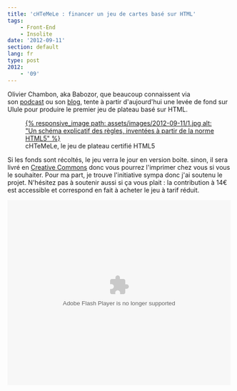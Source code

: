 ```yaml
---
title: 'cHTeMeLe : financer un jeu de cartes basé sur HTML'
tags:
    - Front-End
    - Insolite
date: '2012-09-11'
section: default
lang: fr
type: post
2012:
    - '09'
---
```


Olivier Chambon, aka Babozor, que beaucoup connaissent via son [podcast](http://www.lagrottedubarbu.com/) ou son [blog](http://www.travailleursduweb.com/), tente à partir d'aujourd'hui une levée de fond sur Ulule pour produire le premier jeu de plateau basé sur HTML.

<!-- more -->

<figure>
<a data-featherlight="image" href="/assets/images/2012-09-11/1.jpg" title="Voir en plus grand">
      {% responsive_image path: assets/images/2012-09-11/1.jpg alt: "Un schéma explicatif des règles, inventées à partir de la norme HTML5" %}
  </a>
  <figcaption>cHTeMeLe, le jeu de plateau certifié HTML5</figcaption>
</figure>

Si les fonds sont récoltés, le jeu verra le jour en version boite. sinon, il sera livré en [Creative Commons](http://creativecommons.org/licenses/by-nc/3.0/fr/ "Creative Commons (CC BY-NC 3.0)") donc vous pourrez l'imprimer chez vous si vous le souhaiter. Pour ma part, je trouve l'initiative sympa donc j'ai soutenu le projet. N'hésitez pas à soutenir aussi si ça vous plait&nbsp;: la contribution à 14€ est accessible et correspond en fait à acheter le jeu à tarif réduit.

<object width="500" height="415" classid="clsid:d27cdb6e-ae6d-11cf-96b8-444553540000" codebase="//download.macromedia.com/pub/shockwave/cabs/flash/swflash.cab#version=6,0,40,0"><param name="flashvars" value="src=//fr.ulule.com/chtemele/widget.xml" /><param name="wmode" value="transparent" /><param name="allowFullScreen" value="true" /><param name="allowscriptaccess" value="always" /><param name="src" value="//static.ulule.me/site/img/widget.swf" /><param name="allowfullscreen" value="true" /><embed width="500" height="415" type="application/x-shockwave-flash" src="//static.ulule.me/site/img/widget.swf" flashvars="src=//fr.ulule.com/chtemele/widget.xml" wmode="transparent" allowFullScreen="true" allowscriptaccess="always" allowfullscreen="true" /></object>
